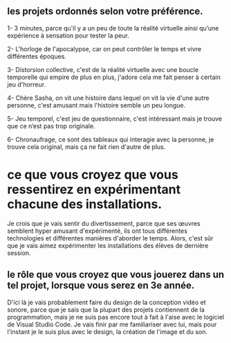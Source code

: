 
## les projets ordonnés selon votre préférence.
1- 3 minutes, parce qu'il y a un peu de toute la réalité virtuelle ainsi qu’une expérience à sensation pour tester la peur.

2- L'horloge de l'apocalypse, car on peut contrôler le temps et vivre différentes époques.

3- Distorsion collective, c'est de la réalité virtuelle avec une boucle temporelle qui empire de plus en plus, j'adore cela me fait penser à certain jeu d'horreur.

4- Chère Sasha, on vit une histoire dans lequel on vit la vie d'une autre personne, c'est amusant mais l'histoire semble un peu longue.

5- Jeu temporel, c'est jeu de questionnaire, c'est intéressant mais je trouve que ce n’est pas trop originale.

6- Chronaufrage, ce sont des tableaux qui interagie avec la personne, je trouve cela original, mais ça ne fait rien d'autre de plus.

# ce que vous croyez que vous ressentirez en expérimentant chacune des installations.
Je crois que je vais sentir du divertissement, parce que ses œuvres semblent hyper amusant d'expérimenté, ils ont tous différentes technologies et différentes manières d'aborder le temps. Alors, c'est sûr que je vais aimez expérimenter les installations des élèves de dernière session.

## le rôle que vous croyez que vous jouerez dans un tel projet, lorsque vous serez en 3e année.
D'ici là je vais probablement faire du design de la conception vidéo et sonore, parce que je sais que la plupart des projets contiennent de la programmation, mais je ne suis pas encore tout à fait à l'aise avec le logiciel de Visual Studio Code. Je vais finir par me familiariser avec lui, mais pour l'instant je le suis plus avec le design, la création de l'image et du son.



